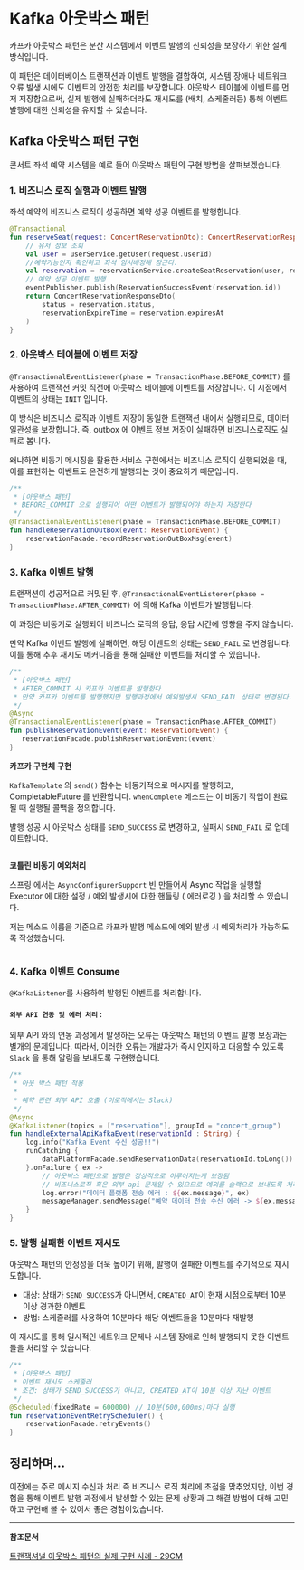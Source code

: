 # Kafka 아웃박스 패턴

카프카 아웃박스 패턴은 분산 시스템에서 이벤트 발행의 신뢰성을 보장하기 위한 설계 방식입니다.

이 패턴은 데이터베이스 트랜잭션과 이벤트 발행을 결합하여, 
시스템 장애나 네트워크 오류 발생 시에도 이벤트의 안전한 처리를 보장합니다. 
아웃박스 테이블에 이벤트를 먼저 저장함으로써, 실제 발행에 실패하더라도 재시도를 (배치, 스케줄러등) 통해 이벤트 발행에 대한 신뢰성을 유지할 수 있습니다.

## Kafka 아웃박스 패턴 구현

콘서트 좌석 예약 시스템을 예로 들어 아웃박스 패턴의 구현 방법을 살펴보겠습니다.

### 1. 비즈니스 로직 실행과 이벤트 발행

좌석 예약의 비즈니스 로직이 성공하면 예약 성공 이벤트를 발행합니다.

```kotlin
@Transactional
fun reserveSeat(request: ConcertReservationDto): ConcertReservationResponseDto {
    // 유저 정보 조회
    val user = userService.getUser(request.userId)
    //예약가능인지 확인하고 좌석 임시배정해 잠근다.
    val reservation = reservationService.createSeatReservation(user, request.seatId)
    // 예약 성공 이벤트 발행
    eventPublisher.publish(ReservationSuccessEvent(reservation.id))
    return ConcertReservationResponseDto(
        status = reservation.status,
        reservationExpireTime = reservation.expiresAt
    )
}
```

### 2. 아웃박스 테이블에 이벤트 저장

`@TransactionalEventListener(phase = TransactionPhase.BEFORE_COMMIT)` 를 사용하여 트랜잭션 커밋 직전에 아웃박스 테이블에 이벤트를 저장합니다.
이 시점에서 이벤트의 상태는 `INIT` 입니다.

이 방식은 비즈니스 로직과 이벤트 저장이 동일한 트랜잭션 내에서 실행되므로, 데이터 일관성을 보장합니다. 즉, outbox 에 이벤트 정보 저장이 실패하면
비즈니스로직도 실패로 봅니다.

왜냐하면 비동기 메시징을 활용한 서비스 구현에서는 비즈니스 로직이 실행되었을 때, 이를 표현하는 이벤트도 온전하게
발행되는 것이 중요하기 때문입니다.


```kotlin
/**
 * [아웃박스 패턴]
 * BEFORE_COMMIT 으로 실행되어 어떤 이벤트가 발행되어야 하는지 저장한다
 */
@TransactionalEventListener(phase = TransactionPhase.BEFORE_COMMIT) 
fun handleReservationOutBox(event: ReservationEvent) {
    reservationFacade.recordReservationOutBoxMsg(event)
}
```
### 3. Kafka 이벤트 발행

트랜잭션이 성공적으로 커밋된 후, `@TransactionalEventListener(phase = TransactionPhase.AFTER_COMMIT)` 에 의해 Kafka 이벤트가 발행됩니다. 

이 과정은 비동기로 실행되어 비즈니스 로직의 응답, 응답 시간에 영향을 주지 않습니다.

만약 Kafka 이벤트 발행에 실패하면, 해당 이벤트의 상태는 `SEND_FAIL` 로 변경됩니다. 이를 통해 추후 재시도 메커니즘을 통해 실패한 이벤트를 처리할 수 있습니다.

```kotlin
/**
 * [아웃박스 패턴]
 * AFTER_COMMIT 시 카프카 이벤트를 발행한다
 * 만약 카프카 이벤트를 발행했지만 발행과정에서 예외발생시 SEND_FAIL 상태로 변경된다.
 */
@Async
@TransactionalEventListener(phase = TransactionPhase.AFTER_COMMIT)
fun publishReservationEvent(event: ReservationEvent) {
   reservationFacade.publishReservationEvent(event)
}
```

**카프카 구현체 구현**

`KafkaTemplate` 의 `send()` 함수는 비동기적으로 메시지를 발행하고, CompletableFuture 를 반환합니다. `whenComplete` 메소드는 이 비동기 작업이 
완료될 때 실행될 콜백을 정의합니다. 

발행 성공 시 아웃박스 상태를 `SEND_SUCCESS` 로 변경하고, 실패시 `SEND_FAIL` 로 업데이트합니다.

```kotlin

```

**코틀린 비동기 예외처리**

스프링 에서는 `AsyncConfigurerSupport` 빈 만들어서 Async 작업을 실행할 Executor 에 대한 설정 / 예외 발생시에 대한 핸들링 ( 에러로깅 ) 을 처리할 수 있습니다.

저는 메소드 이름을 기준으로 카프카 발행 메소드에 예외 발생 시 예외처리가 가능하도록 작성했습니다.

```kotlin

```

### 4. Kafka 이벤트 Consume

`@KafkaListener`를 사용하여 발행된 이벤트를 처리합니다.

#### `외부 API 연동 및 에러 처리` :
   외부 API 와의 연동 과정에서 발생하는 오류는 아웃박스 패턴의 이벤트 발행 보장과는 별개의 문제입니다.
   따라서, 이러한 오류는 개발자가 즉시 인지하고 대응할 수 있도록 `Slack` 을 통해 알림을 보내도록 구현했습니다.

```kotlin
/**
 * 아웃 박스 패턴 적용
 *
 * 예약 관련 외부 API 호출 (이로직에서는 Slack)
 */
@Async
@KafkaListener(topics = ["reservation"], groupId = "concert_group")
fun handleExternalApiKafkaEvent(reservationId : String) {
    log.info("Kafka Event 수신 성공!!")
    runCatching {
        dataPlatformFacade.sendReservationData(reservationId.toLong())
    }.onFailure { ex ->
        // 아웃박스 패턴으로 발행은 정상적으로 이루어지는게 보장됨
        // 비즈니스로직 혹은 외부 api 문제일 수 있으므로 예외를 슬랙으로 보내도록 처리
        log.error("데이터 플랫폼 전송 에러 : ${ex.message}", ex)
        messageManager.sendMessage("예약 데이터 전송 수신 에러 -> ${ex.message}")
    }
}
```

### 5. 발행 실패한 이벤트 재시도

아웃박스 패턴의 안정성을 더욱 높이기 위해, 발행이 실패한 이벤트를 주기적으로 재시도합니다.

- 대상: 상태가 `SEND_SUCCESS`가 아니면서, `CREATED_AT`이 현재 시점으로부터 10분 이상 경과한 이벤트
- 방법: 스케줄러를 사용하여 10분마다 해당 이벤트들을 10분마다 재발행

이 재시도를 통해 일시적인 네트워크 문제나 시스템 장애로 인해 발행되지 못한 이벤트들을 처리할 수 있습니다.

```kotlin
/**
 * [아웃박스 패턴]
 * 이벤트 재시도 스케줄러
 * 조건: 상태가 SEND_SUCCESS가 아니고, CREATED_AT이 10분 이상 지난 이벤트
 */
@Scheduled(fixedRate = 600000) // 10분(600,000ms)마다 실행
fun reservationEventRetryScheduler() {
    reservationFacade.retryEvents()
}
```

## 정리하며...

이전에는 주로 메시지 수신과 처리 즉 비즈니스 로직 처리에 초점을 맞추었지만, 이번 경험을 통해 이벤트 발행 과정에서 발생할 수 있는 문제 상황과
그 해결 방법에 대해 고민하고 구현해 볼 수 있어서 좋은 경험이었습니다.

---

**참조문서**

[트랜잭셔널 아웃박스 패턴의 실제 구현 사례 - 29CM](https://medium.com/@greg.shiny82/%ED%8A%B8%EB%9E%9C%EC%9E%AD%EC%85%94%EB%84%90-%EC%95%84%EC%9B%83%EB%B0%95%EC%8A%A4-%ED%8C%A8%ED%84%B4%EC%9D%98-%EC%8B%A4%EC%A0%9C-%EA%B5%AC%ED%98%84-%EC%82%AC%EB%A1%80-29cm-0f822fc23edb)